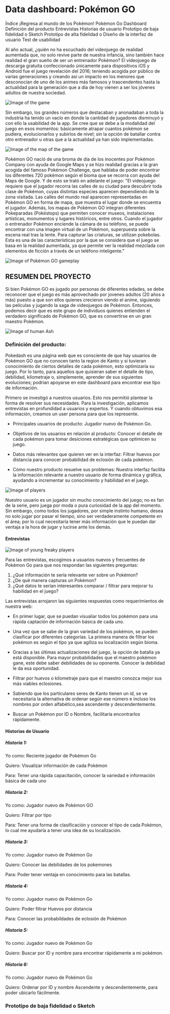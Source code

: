 # Data dashboard: Pokémon GO
Índice
¡Regresa al mundo de los Pokémon!
Pokémon Go Dashboard
Definición del producto
Entrevistas
Historias de usuario
Prototipo de baja fidelidad o Sketch
Prototipo de alta fidelidad o Diseño de la interfaz de usuario
Test de usabilidad

Al año actual, ¿quién no ha escuchado del videojuego de realidad aumentada que, no solo revive parte de nuestra infancia, sino también hace realidad el gran sueño de ser un entrenador Pokémon?
El videojuego de descarga gratuita confeccionado únicamente para dispositivos iOS y Android fue el juego revelación del 2016; teniendo acogida por público de varias generaciones y creando así un impacto en los menores que desconocían de uno de los animes más famosos y trascendentes hasta la actualidad para la generación que a día de hoy vienen a ser los jóvenes adultos de nuestra sociedad.

![Image of the game](/src/img/img-readme/app-pokemon.jpg)

Sin embargo, los grandes números que destacaban y anonadaban a toda la industria ha tenido un vacío en donde la cantidad de jugadores disminuyó y con ello la usabilidad de la app. Se cree que se debe a la modalidad del juego en esos momentos: básicamente atrapar cuantos pokémon se pudiera, evolucionarlos y subirlos de nivel; sin la opción de batallar contra otro entrenador u otras que a la actualidad ya han sido implementadas.

![Image of the map of the game](/src/img/img-readme/pokemon-players.jpg)

Pokémon GO nació de una broma de día de los inocentes por Pokémon Company con ayuda de Google Maps y se hizo realidad gracias a la gran acogida del famoso Pokémon Challenge, que hablaba de poder encontrar los diferentes 720 pokémon según el bioma que se recorra con ayuda del Maps de Google. Y de esto se trató en adelante el juego: "El videojuego requiere que el jugador recorra las calles de su ciudad para descubrir toda clase de Pokémon, cuyas distintas especies aparecen dependiendo de la zona visitada. Las calles del mundo real aparecen representadas en Pokémon GO en forma de mapa, que muestra el lugar donde se encuentra el jugador. Además, los mapas de Pokémon GO integran diferentes Pokeparadas (Pokéstops) que permiten conocer museos, instalaciones artísticas, monumentos y lugares históricos, entre otros. Cuando el jugador o entrenador Pokémon enciende la cámara de su teléfono, se puede encontrar con una imagen virtual de un Pokémon, superpuesta sobre la escena real tras la lente. Para capturar las criaturas, se utilizan pokebolas. Esta es una de las características por la que se considera que el juego se basa en la realidad aumentada, ya que permite ver la realidad mezclada con elementos de ficción a través de un teléfono inteligente."

![Image of Pokémon GO gameplay](/src/img/img-readme/gameplay.jpg)

## RESUMEN DEL PROYECTO
Si bien Pokémon GO es jugado por personas de diferentes edades, se debe reconocer que el juego es más aprovechado por jovenes adultos (20 años a más) puesto a que son ellos quienes crecieron viendo el anime, siguiendo las películas y jugando la saga de videojuegos de Pokémon. Entonces, podemos decir que es este grupo de individuos quienes entienden el verdadero significado de Pokémon GO, que es convertirse en un gran maestro Pokémon.

![Image of human Ash](/src/img/img-readme/pokemon-go.jpg)

### Definición del producto:
Pokedash es una página web que es consciente de que hay usuarios de Pokémon GO que no conocen tanto la region de Kanto y si tuvieran conocimiento de ciertos detalles de cada pokémon, esto optimizaría su juego. Por lo tanto, para aquellos que quisieran saber el detalle de tipo, debilidad, kilometraje o, simplemente, aprender de sus siguientes evoluciones; podrían apoyarse en este dashboard para encontrar ese tipo de información.

Primero se investigó a nuestros usuarios. Esto nos permitió plantear la forma de resolver sus necesidades. Para la investigación, aplicamos entrevistas en profundidad a usuarios y expertos. Y cuando obtuvimos esa información, creamos un user persona para que los represente.

- Principales usuarios de producto: Jugador nuevo de Pokémon Go.

- Objetivos de los usuarios en relación al producto: Conocer el detalle de cada pokémon para tomar desiciones estratégicas que optimicen su juego.

- Datos más relevantes que quieren ver en la interfaz: Filtrar huevos por distancia para conocer probabilidad de eclosión de cada pokémon.

- Cómo nuestro producto resuelve sus problemas: Nuestra interfaz facilita la información relevante a nuestro usuario de forma dinámica y gráfica, ayudando a incrementar su conocimiento y habilidad en el juego.


![Image of players](/src/img/img-readme/players.jpg)

Nuestro usuario es un jugador sin mucho conocimiento del juego; no es fan de la serie, pero juega por moda o pura curiosidad de la app del momento. Sin embargo, como todos los jugadores, por simple instinto humano, desea no solo jugar por pasar el tiempo, sino ser verdaderamente competente en el área; por lo cual necesitaría tener más información que le puedan dar ventaja a la hora de jugar y lucirse ante los demás.

#### Entrevistas

![Image of young freaky players](/src/img/img-readme/players2.jpg)

Para las entrevistas, escogimos a usuarios nuevos y frecuentes de Pokémon Go para que nos respondan las siguientes preguntas:

1.	¿Qué información te sería relevante ver sobre un Pokémon?
2.	¿De qué manera capturas un Pokémon?
3.	¿Qué datos te serían interesantes comparar / filtrar para mejorar tu habilidad en el juego?

Las entrevistas arrojaron las siguientes respuestas como requerimientos de nuestra web:

- En primer lugar, que se puedan visualiar todos los pokémon para una rápida captación de información básica de cada uno.

- Una vez que se sabe de la gran variedad de los pokémon, se pueden clasificar por diferentes categorías. La primera manera de filtrar los pokémon es según el tipo ya que agiliza su localización según bioma.

- Gracias a las últimas actualizaciones del juego, la opción de batalla ya está disponible. Para mayor probabilidades que el maestro pokémon gane, este debe saber debilidades de su oponente. Conocer la debilidad le da esa oportunidad.

- Filtrar por huevos o kilometraje para que el maestro conozca mejor sus más viables eclosiones. 

- Sabiendo que los particulares seres de Kanto tienen un id, se ve necesitaria la alternativa de ordenar según ese número e incluso los nombres por orden alfabético,sea ascendente y descendentemente.

- Buscar un Pokémon por ID o Nombre, facilitaría encontrarlos rápidamente.

#### Historias de Usuario

##### Historia 1:

Yo como: Reciente jugador de Pokémon Go

Quiero: Visualizar información de cada Pokémon 

Para: Tener una rápida capacitación, conocer la variedad e información básica de cada uno

##### Historia 2: 

Yo como: Jugador nuevo de Pokémon GO

Quiero: Filtrar por tipo

Para: Tener una forma de clasificación y conocer el tipo de cada Pokémon, lo cual me ayudaría a tener una idea de su localización.

##### Historia 3: 

Yo como: Jugador nuevo de Pokémon Go

Quiero: Conocer las debilidades de los pokemones

Para: Poder tener ventaja en conocimiento para las batallas.

##### Historia 4: 

Yo como: Jugador nuevo de Pokémon Go

Quiero: Poder filtrar Huevos por distancia

Para: Conocer las probabildades de eclosión de Pokémon

##### Historia 5: 

Yo como: Jugador nuevo de Pokémon Go

Quiero: Buscar por ID y nombre para encontrar rápidamente a mi pokémon.

##### Historia 6: 

Yo como: Jugador nuevo de Pokémon Go

Quiero: Ordenar por ID y nombre Ascendente y descendentemente, para poder ubicarlo fácilmente.

### Prototipo de baja fidelidad o Sketch
